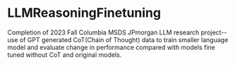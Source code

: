 # LLMReasoningFinetuning
Completion of 2023 Fall Columbia MSDS JPmorgan LLM research project--use of GPT generated CoT(Chain of Thought) data to train smaller language model and evaluate change in performance compared with models fine tuned without CoT and original models.
